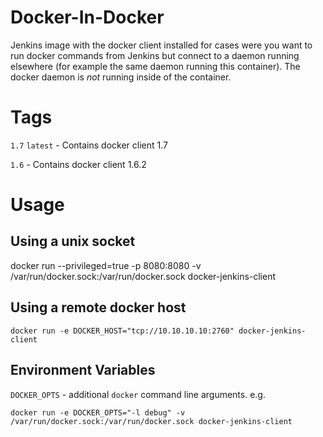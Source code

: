 # Docker-In-Docker

Jenkins image with the docker client installed for cases were you want to run docker commands from Jenkins but connect to a daemon running elsewhere (for example the same daemon running this container). The docker daemon is *not* running inside of the container.

# Tags

`1.7` `latest` - Contains docker client 1.7

`1.6` - Contains docker client 1.6.2

# Usage
## Using a unix socket

   docker run --privileged=true -p 8080:8080 -v /var/run/docker.sock:/var/run/docker.sock docker-jenkins-client

## Using a remote docker host

    docker run -e DOCKER_HOST="tcp://10.10.10.10:2760" docker-jenkins-client

## Environment Variables

`DOCKER_OPTS` - additional `docker` command line arguments. e.g.

    docker run -e DOCKER_OPTS="-l debug" -v /var/run/docker.sock:/var/run/docker.sock docker-jenkins-client
